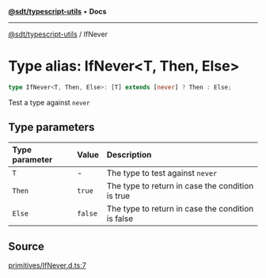 [**@sdt/typescript-utils**](../README.md) • **Docs**

***

[@sdt/typescript-utils](../globals.md) / IfNever

# Type alias: IfNever\<T, Then, Else\>

```ts
type IfNever<T, Then, Else>: [T] extends [never] ? Then : Else;
```

Test a type against `never`

## Type parameters

| Type parameter | Value | Description |
| :------ | :------ | :------ |
| `T` | - | The type to test against `never` |
| `Then` | `true` | The type to return in case the condition is true |
| `Else` | `false` | The type to return in case the condition is false |

## Source

[primitives/IfNever.d.ts:7](https://github.com/sylvaindethier/typescript-utils/blob/8e5403ef6aee7077fe4c3a20af320ab84f9dedde/types/primitives/IfNever.d.ts#L7)
